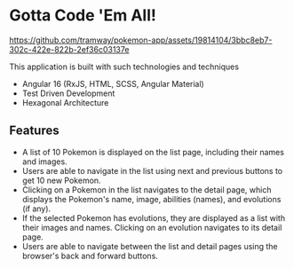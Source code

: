 # Gotta Code 'Em All!

https://github.com/tramway/pokemon-app/assets/19814104/3bbc8eb7-302c-422e-822b-2ef36c03137e

This application is built with such technologies and techniques 

- Angular 16 (RxJS, HTML, SCSS, Angular Material)
- Test Driven Development
- Hexagonal Architecture

## Features

- A list of 10 Pokemon is displayed on the list page, including their names and images.
- Users are able to navigate in the list using next and previous buttons to get 10 new Pokemon.
- Clicking on a Pokemon in the list navigates to the detail page, which displays the Pokemon's name, image, abilities (names), and evolutions (if any).
- If the selected Pokemon has evolutions, they are displayed as a list with their images and names. Clicking on an evolution navigates to its detail page.
- Users are able to navigate between the list and detail pages using the browser's back and forward buttons.
